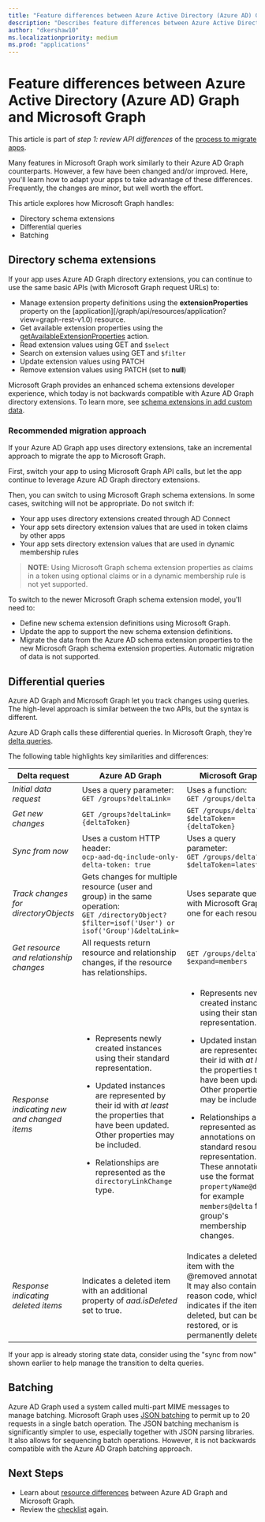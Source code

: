 ```yaml
---
title: "Feature differences between Azure Active Directory (Azure AD) Graph and Microsoft Graph"
description: "Describes feature differences between Azure Active Directory (Azure AD) Graph API and Microsoft Graph API, in order to help you migrate apps quickly and easily."
author: "dkershaw10"
ms.localizationpriority: medium
ms.prod: "applications"
---
```


# Feature differences between Azure Active Directory (Azure AD) Graph and Microsoft Graph

This article is part of *step 1: review API differences* of the [process to migrate apps](migrate-azure-ad-graph-planning-checklist.md).

Many features in Microsoft Graph work similarly to their Azure AD Graph counterparts. However, a few have been changed and/or improved. Here, you'll learn how to adapt your apps to take advantage of these differences.  Frequently, the changes are minor, but well worth the effort.

This article explores how Microsoft Graph handles:

- Directory schema extensions
- Differential queries
- Batching

## Directory schema extensions

If your app uses Azure AD Graph directory extensions, you can continue to use the same basic APIs (with Microsoft Graph request URLs) to:

- Manage extension property definitions using the **extensionProperties** property on the [application][/graph/api/resources/application?view=graph-rest-v1.0) resource.
- Get available extension properties using the [getAvailableExtensionProperties](/graph/api/directoryobject-getavailableextensionproperties) action.
- Read extension values using GET and `$select`
- Search on extension values using GET and `$filter`
- Update extension values using PATCH
- Remove extension values using PATCH (set to **null**)

Microsoft Graph provides an enhanced schema extensions developer experience, which today is not backwards compatible with Azure AD Graph directory extensions. To learn more, see [schema extensions in add custom data](./extensibility-overview.md#schema-extensions).

### Recommended migration approach

If your Azure AD Graph app uses directory extensions, take an incremental approach to migrate the app to Microsoft Graph.

First, switch your app to using Microsoft Graph API calls, but let the app continue to leverage Azure AD Graph directory extensions.

Then, you can switch to using Microsoft Graph schema extensions. In some cases, switching will not be appropriate. Do not switch if:

- Your app uses directory extensions created through AD Connect
- Your app sets directory extension values that are used in token claims by other apps
- Your app sets directory extension values that are used in dynamic membership rules 

>**NOTE**: Using Microsoft Graph schema extension properties as claims in a token using optional claims or in a dynamic membership rule is not yet supported.

To switch to the newer Microsoft Graph schema extension model, you'll need to:

- Define new schema extension definitions using Microsoft Graph.
- Update the app to support the new schema extension definitions.
- Migrate the data from the Azure AD schema extension properties to the new Microsoft Graph schema extension properties.  Automatic migration of data is not supported.

## Differential queries

Azure AD Graph and Microsoft Graph let you track changes using queries.  The high-level approach is similar between the two APIs, but the syntax is different.

Azure AD Graph calls these differential queries.  In Microsoft Graph, they're [delta queries](./delta-query-overview.md).

The following table highlights key similarities and differences:

|Delta request |Azure AD Graph | Microsoft Graph |
|----|----|----|
| _Initial data request_ | Uses a query parameter:<br>`GET /groups?deltaLink=` | Uses a function: <br> `GET /groups/delta` |
| _Get new changes_ | `GET /groups?deltaLink={deltaToken}` | `GET /groups/delta?$deltaToken={deltaToken}` |
| _Sync from now_ |Uses a custom HTTP header:<br> `ocp-aad-dq-include-only-delta-token: true` | Uses a query parameter: <br> `GET /groups/delta?$deltaToken=latest` |
| _Track changes for directoryObjects_ | Gets changes for multiple resource (user and group) in the same operation:&nbsp;&nbsp;<br> `GET /directoryObject?$filter=isof('User') or isof('Group')&deltaLink=` | Uses separate queries with Microsoft Graph, one for each resource. |
| _Get resource and relationship changes_ | All requests return resource and relationship changes, if the resource has relationships. | `GET /groups/delta?$expand=members` |
| _Response indicating new and changed items_ | <ul><li><p>Represents newly created instances using their standard representation.</p></li><li><p>Updated instances are represented by their id with *at least* the properties that have been updated. Other properties may be included.</p></li><li><p>Relationships are represented as the `directoryLinkChange` type.</p></li></ul>|<ul><li><p>Represents newly created instances using their standard representation.</p></li><li><p>Updated instances are represented by their id with *at least* the properties that have been updated. Other properties may be included.</p></li><li><p>Relationships are represented as annotations on the standard resource representation. These annotations use the format `propertyName@delta`, for example `members@delta` for a group's membership changes.</p></li></ul> |
| _Response indicating  deleted items_| Indicates a deleted item with an additional property of *aad.isDeleted* set to true. | Indicates a deleted item with the \@removed annotation. It may also contain a reason code, which indicates if the item is deleted, but can be restored, or is permanently deleted. |

If your app is already storing state data, consider using the "sync from now" shown earlier to help manage the transition to delta queries.

## Batching

Azure AD Graph used a system called multi-part MIME messages to manage batching.  Microsoft Graph uses [JSON batching](json-batching.md) to permit up to 20 requests in a single batch operation. The JSON batching mechanism is significantly simpler to use, especially together with JSON parsing libraries.  It also allows for sequencing batch operations.  However, it is not backwards compatible with the Azure AD Graph batching approach.

## Next Steps

- Learn about [resource differences](migrate-azure-ad-graph-resource-differences.md) between Azure AD Graph and Microsoft Graph.
- Review the [checklist](migrate-azure-ad-graph-planning-checklist.md) again.

<!-- {
  "type": "#page.annotation",
  "suppressions": [
    "Warning: /concepts/migrate-azure-ad-graph-feature-changes.md:
      Failed to parse any rows out of table with headers: |Task|Azure AD Graph|Microsoft Graph|"
  ],
}
-->

